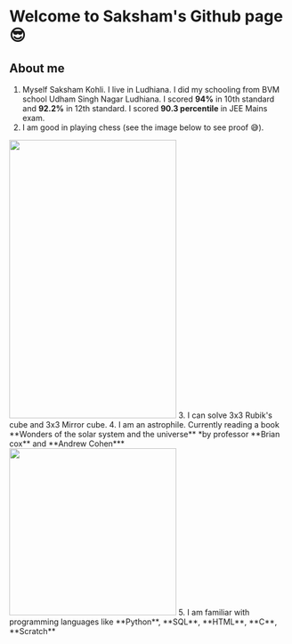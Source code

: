 # Welcome to Saksham's Github page 😎
## About me
1. Myself Saksham Kohli. I live in Ludhiana. I did my schooling from BVM school Udham Singh Nagar Ludhiana. I scored **94%** in 10th standard and **92.2%** in 12th standard. I scored **90.3 percentile** in JEE Mains exam.
2. I am good in playing chess (see the image below to see proof 😅).
<img src="https://user-images.githubusercontent.com/98526440/171870733-464a394a-6e0a-4c7a-b776-4cbfd56b37c8.jpg" width="300" height="500">
3. I can solve 3x3 Rubik's cube and 3x3 Mirror cube.
4. I am an astrophile. Currently reading a book **Wonders of the solar system and the universe** *by professor **Brian cox** and **Andrew Cohen***
     <img src="https://user-images.githubusercontent.com/98526440/171870795-ee7e92b9-7c96-4db3-a2c1-8ff91793d4a1.JPG" width="300" height="300">
5. I am familiar with programming languages like **Python**, **SQL**, **HTML**, **C**, **Scratch**
